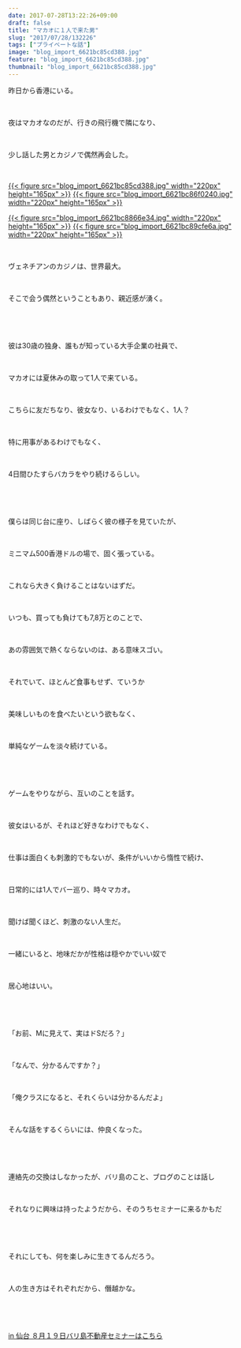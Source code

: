 ```yaml
---
date: 2017-07-28T13:22:26+09:00
draft: false
title: "マカオに１人で来た男"
slug: "2017/07/28/132226"
tags: ["プライベートな話"]
image: "blog_import_6621bc85cd388.jpg"
feature: "blog_import_6621bc85cd388.jpg"
thumbnail: "blog_import_6621bc85cd388.jpg"
---
```

<p>昨日から香港にいる。</p><p> </p><p>夜はマカオなのだが、行きの飛行機で隣になり、</p><p> </p><p>少し話した男とカジノで偶然再会した。</p><p> </p><p><a href="blog_import_6621bc85cd388.jpg">{{< figure src="blog_import_6621bc85cd388.jpg" width="220px" height="165px" >}}</a> <a href="blog_import_6621bc86f0240.jpg">{{< figure src="blog_import_6621bc86f0240.jpg" width="220px" height="165px" >}}</a> </p><p><a href="blog_import_6621bc8866e34.jpg">{{< figure src="blog_import_6621bc8866e34.jpg" width="220px" height="165px" >}}</a> <a href="blog_import_6621bc89cfe6a.jpg">{{< figure src="blog_import_6621bc89cfe6a.jpg" width="220px" height="165px" >}}</a></p><p> </p><p>ヴェネチアンのカジノは、世界最大。</p><p> </p><p>そこで会う偶然ということもあり、親近感が湧く。</p><p> </p><p> </p><p>彼は30歳の独身、誰もが知っている大手企業の社員で、</p><p> </p><p>マカオには夏休みの取って1人で来ている。</p><p> </p><p>こちらに友だちなり、彼女なり、いるわけでもなく、1人？</p><p> </p><p>特に用事があるわけでもなく、</p><p> </p><p>4日間ひたすらバカラをやり続けるらしい。</p><p> </p><p> </p><p>僕らは同じ台に座り、しばらく彼の様子を見ていたが、</p><p> </p><p>ミニマム500香港ドルの場で、固く張っている。</p><p> </p><p>これなら大きく負けることはないはずだ。</p><p> </p><p>いつも、買っても負けても7,8万とのことで、</p><p> </p><p>あの雰囲気で熱くならないのは、ある意味スゴい。</p><p> </p><p>それでいて、ほとんど食事もせず、ていうか</p><p> </p><p>美味しいものを食べたいという欲もなく、</p><p> </p><p>単純なゲームを淡々続けている。</p><p> </p><p> </p><p>ゲームをやりながら、互いのことを話す。</p><p> </p><p>彼女はいるが、それほど好きなわけでもなく、</p><p> </p><p>仕事は面白くも刺激的でもないが、条件がいいから惰性で続け、</p><p> </p><p>日常的には1人でバー巡り、時々マカオ。</p><p> </p><p>聞けば聞くほど、刺激のない人生だ。</p><p> </p><p>一緒にいると、地味だかが性格は穏やかでいい奴で</p><p> </p><p>居心地はいい。</p><p> </p><p> </p><p>「お前、Mに見えて、実はドSだろ？」</p><p> </p><p>「なんで、分かるんですか？」</p><p> </p><p>「俺クラスになると、それくらいは分かるんだよ」</p><p> </p><p>そんな話をするくらいには、仲良くなった。</p><p> </p><p> </p><p>連絡先の交換はしなかったが、バリ島のこと、ブログのことは話し</p><p> </p><p>それなりに興味は持ったようだから、そのうちセミナーに来るかもだ</p><p> </p><p> </p><p>それにしても、何を楽しみに生きてるんだろう。</p><p> </p><p>人の生き方はそれぞれだから、僭越かな。</p><p> </p><p> </p><p><a href="19_ek" target="_blank">in 仙台 ８月１９日バリ島不動産セミナーはこちら</a></p>

